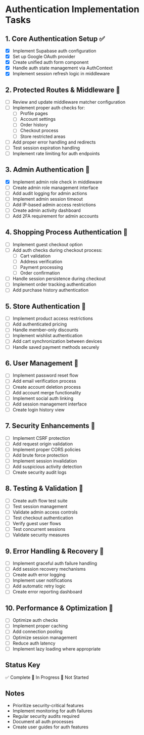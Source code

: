# Authentication Implementation Tasks

## 1. Core Authentication Setup ✅

- [x] Implement Supabase auth configuration
- [x] Set up Google OAuth provider
- [x] Create unified auth form component
- [x] Handle auth state management via AuthContext
- [x] Implement session refresh logic in middleware

## 2. Protected Routes & Middleware 🔄

- [ ] Review and update middleware matcher configuration
- [ ] Implement proper auth checks for:
  - [ ] Profile pages
  - [ ] Account settings
  - [ ] Order history
  - [ ] Checkout process
  - [ ] Store restricted areas
- [ ] Add proper error handling and redirects
- [ ] Test session expiration handling
- [ ] Implement rate limiting for auth endpoints

## 3. Admin Authentication 🔄

- [x] Implement admin role check in middleware
- [ ] Create admin role management interface
- [ ] Add audit logging for admin actions
- [ ] Implement admin session timeout
- [ ] Add IP-based admin access restrictions
- [ ] Create admin activity dashboard
- [ ] Add 2FA requirement for admin accounts

## 4. Shopping Process Authentication 🔴

- [ ] Implement guest checkout option
- [ ] Add auth checks during checkout process:
  - [ ] Cart validation
  - [ ] Address verification
  - [ ] Payment processing
  - [ ] Order confirmation
- [ ] Handle session persistence during checkout
- [ ] Implement order tracking authentication
- [ ] Add purchase history authentication

## 5. Store Authentication 🔴

- [ ] Implement product access restrictions
- [ ] Add authenticated pricing
- [ ] Handle member-only discounts
- [ ] Implement wishlist authentication
- [ ] Add cart synchronization between devices
- [ ] Handle saved payment methods securely

## 6. User Management 🔄

- [ ] Implement password reset flow
- [ ] Add email verification process
- [ ] Create account deletion process
- [ ] Add account merge functionality
- [ ] Implement social auth linking
- [ ] Add session management interface
- [ ] Create login history view

## 7. Security Enhancements 🔴

- [ ] Implement CSRF protection
- [ ] Add request origin validation
- [ ] Implement proper CORS policies
- [ ] Add brute force protection
- [ ] Implement session invalidation
- [ ] Add suspicious activity detection
- [ ] Create security audit logs

## 8. Testing & Validation 🔴

- [ ] Create auth flow test suite
- [ ] Test session management
- [ ] Validate admin access controls
- [ ] Test checkout authentication
- [ ] Verify guest user flows
- [ ] Test concurrent sessions
- [ ] Validate security measures

## 9. Error Handling & Recovery 🔴

- [ ] Implement graceful auth failure handling
- [ ] Add session recovery mechanisms
- [ ] Create auth error logging
- [ ] Implement user notifications
- [ ] Add automatic retry logic
- [ ] Create error reporting dashboard

## 10. Performance & Optimization 🔴

- [ ] Optimize auth checks
- [ ] Implement proper caching
- [ ] Add connection pooling
- [ ] Optimize session management
- [ ] Reduce auth latency
- [ ] Implement lazy loading where appropriate

## Status Key

✅ Complete
🔄 In Progress
🔴 Not Started

## Notes

- Prioritize security-critical features
- Implement monitoring for auth failures
- Regular security audits required
- Document all auth processes
- Create user guides for auth features

